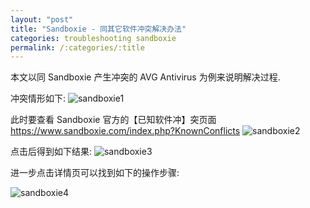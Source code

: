 ```yaml
---
layout: "post"
title: "Sandboxie - 同其它软件冲突解决办法"
categories: troubleshooting sandboxie
permalink: /:categories/:title
---
```


本文以同 Sandboxie 产生冲突的 AVG Antivirus 为例来说明解决过程.

冲突情形如下:
![sandboxie1](https://i.imgur.com/TW3uYbJ.jpg)

此时要查看 Sandboxie 官方的【已知软件冲】突页面 <https://www.sandboxie.com/index.php?KnownConflicts>
![sandboxie2](https://i.imgur.com/vTjfOJF.png)

点击后得到如下结果:
![sandboxie3](https://i.imgur.com/LbVZUtQ.png)

进一步点击详情页可以找到如下的操作步骤:

![sandboxie4](https://i.imgur.com/scSsMlQ.png)
